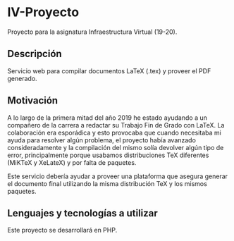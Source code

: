 # IV-Proyecto
Proyecto para la asignatura Infraestructura Virtual (19-20).

## Descripción

Servicio web para compilar documentos LaTeX (.tex) y proveer el PDF generado.

## Motivación

A lo largo de la primera mitad del año 2019 he estado ayudando a un compañero de la carrera a redactar su Trabajo Fin de Grado con LaTeX.
La colaboración era esporádica y esto provocaba que cuando necesitaba mi ayuda para resolver algún problema, el proyecto había avanzado consideradamente y la compilación del mismo solía devolver algún tipo de error, principalmente porque usabamos distribuciones TeX diferentes (MiKTeX y XeLateX) y por falta de paquetes.

Este servicio debería ayudar a proveer una plataforma que asegura generar el documento final utilizando la misma distribución TeX y los mismos paquetes.

## Lenguajes y tecnologías a utilizar

Este proyecto se desarrollará en PHP.